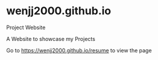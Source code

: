 # wenjj2000.github.io

Project Website

A Website to showcase my Projects


Go to https://wenjj2000.github.io/resume to view the page
